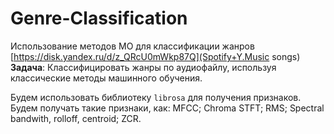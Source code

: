 # Genre-Classification
Использование методов МО для классификации жанров
[https://disk.yandex.ru/d/z_QRcU0mWkp87Q](Spotify+Y.Music songs)
**Задача**:
Классифицировать жанры по аудиофайлу, используя классические методы машинного обучения. 

Будем использовать библиотеку `librosa` для получения признаков. Будем получать такие признаки, как: MFCC; Chroma STFT; RMS; Spectral bandwith, rolloff, centroid; ZCR.
